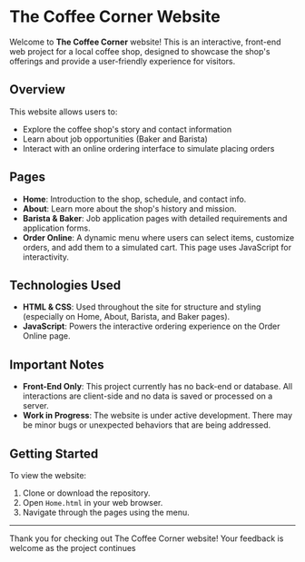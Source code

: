 # The Coffee Corner Website

Welcome to **The Coffee Corner** website! This is an interactive, front-end web project for a local coffee shop, designed to showcase the shop's offerings and provide a user-friendly experience for visitors.

## Overview

This website allows users to:
- Explore the coffee shop's story and contact information
- Learn about job opportunities (Baker and Barista)
- Interact with an online ordering interface to simulate placing orders

## Pages

- **Home**: Introduction to the shop, schedule, and contact info.  
- **About**: Learn more about the shop's history and mission.  
- **Barista & Baker**: Job application pages with detailed requirements and application forms.  
- **Order Online**: A dynamic menu where users can select items, customize orders, and add them to a simulated cart. This page uses JavaScript for interactivity.

## Technologies Used

- **HTML & CSS**: Used throughout the site for structure and styling (especially on Home, About, Barista, and Baker pages).
- **JavaScript**: Powers the interactive ordering experience on the Order Online page.

## Important Notes

- **Front-End Only**: This project currently has no back-end or database. All interactions are client-side and no data is saved or processed on a server.
- **Work in Progress**: The website is under active development. There may be minor bugs or unexpected behaviors that are being addressed.

## Getting Started

To view the website:
1. Clone or download the repository.
2. Open `Home.html` in your web browser.
3. Navigate through the pages using the menu.

---

Thank you for checking out The Coffee Corner website! Your feedback is welcome as the project continues
